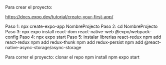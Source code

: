 Para crear el proyecto:

https://docs.expo.dev/tutorial/create-your-first-app/

Paso 1: npx create-expo-app NombreProjecto
Paso 2: cd NombreProjecto
Paso 3: npx expo install react-dom react-native-web @expo/webpack-config
Paso 4: npx expo start
Paso 5: instalar librerias react-redux
npm add react-redux
npm add redux-thunk
npm add redux-persist
npm add @react-native-async-storage/async-storage

Para correr el proyecto:
clonar el repo
npm install
npm expo start
